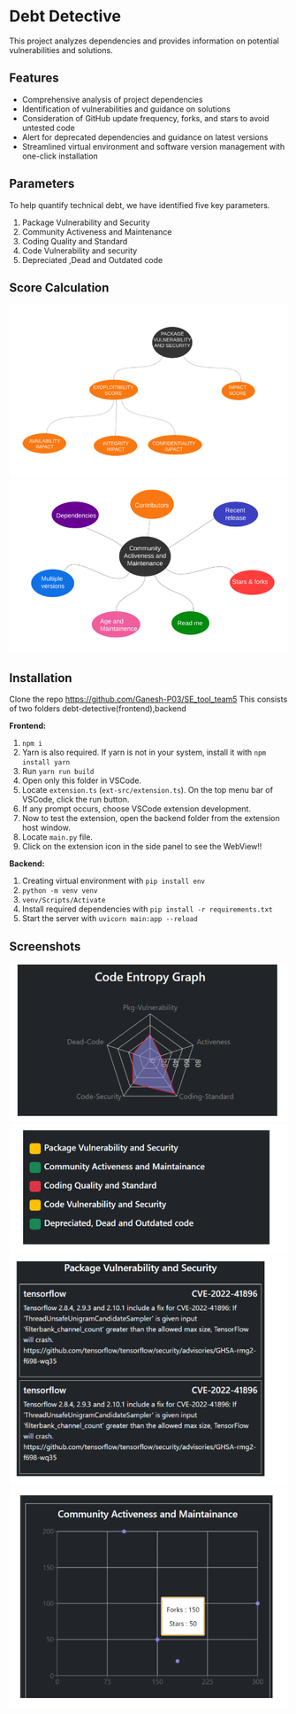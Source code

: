# Debt Detective

This project analyzes dependencies and provides information on potential vulnerabilities and solutions.

## Features

- Comprehensive analysis of project dependencies
- Identification of vulnerabilities and guidance on solutions
- Consideration of GitHub update frequency, forks, and stars to avoid untested code
- Alert for deprecated dependencies and guidance on latest versions
- Streamlined virtual environment and software version management with one-click installation

## Parameters

To help quantify technical debt, we have identified five key parameters.

1. Package Vulnerability and Security
2. Community Activeness and Maintenance
3. Coding Quality and Standard
4. Code Vulnerability and security
5. Depreciated ,Dead and Outdated code

## Score Calculation

<p>
    <img src="Images/packageVulnerability.png">
    <img src="Images/communityActiveness.png">

</p>

## Installation

Clone the repo https://github.com/Ganesh-P03/SE_tool_team5
This consists of two folders debt-detective(frontend),backend

**Frontend:**

1. `npm i`
2. Yarn is also required. If yarn is not in your system, install it with `npm install yarn`
3. Run `yarn run build`
4. Open only this folder in VSCode.
5. Locate `extension.ts` (`ext-src/extension.ts`). On the top menu bar of VSCode, click the run button.
6. If any prompt occurs, choose VSCode extension development.
7. Now to test the extension, open the backend folder from the extension host window.
8. Locate `main.py` file.
9. Click on the extension icon in the side panel to see the WebView!!

**Backend:**

1. Creating virtual environment with `pip install env`
2. `python -m venv venv`
3. `venv/Scripts/Activate`
4. Install required dependencies with `pip install -r requirements.txt`
5. Start the server with `uvicorn main:app --reload`

## Screenshots

<p>
    <img src="Images/codeEntropyGraph.png">
    <img src="Images/colorCoding.png">
     <img src="Images/CVE.png">
    <img src="Images/activeness.png">
    </p>
